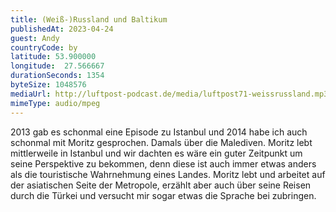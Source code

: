 ```yaml
---
title: (Weiß-)Russland und Baltikum
publishedAt: 2023-04-24
guest: Andy
countryCode: by
latitude: 53.900000
longitude:  27.566667
durationSeconds: 1354
byteSize: 1048576 
mediaUrl: http://luftpost-podcast.de/media/luftpost71-weissrussland.mp3
mimeType: audio/mpeg
---
```


2013 gab es schonmal eine Episode zu Istanbul und 2014 habe ich auch schonmal mit Moritz gesprochen. Damals über die Malediven. Moritz lebt mittlerweile in Istanbul und wir dachten es wäre ein guter Zeitpunkt um seine Perspektive zu bekommen, denn diese ist auch immer etwas anders als die touristische Wahrnehmung eines Landes. Moritz lebt und arbeitet auf der asiatischen Seite der Metropole, erzählt aber auch über seine Reisen durch die Türkei und versucht mir sogar etwas die Sprache bei zubringen.
